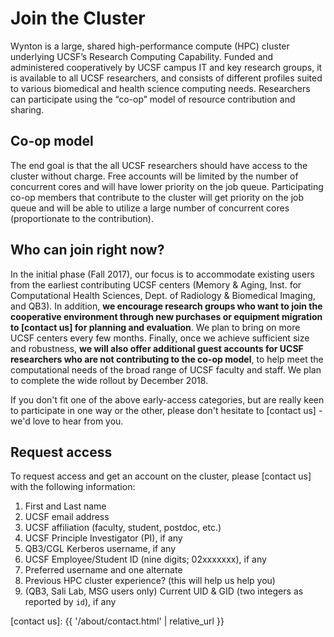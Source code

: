 # Join the Cluster

Wynton is a large, shared high-performance compute (HPC) cluster underlying UCSF’s Research Computing Capability. Funded and administered cooperatively by UCSF campus IT and key research groups, it is available to all UCSF researchers, and consists of different profiles suited to various biomedical and health science computing needs. Researchers can participate using the “co-op” model of resource contribution and sharing.


## Co-op model

The end goal is that the all UCSF researchers should have access to the cluster without charge.  Free accounts will be limited by the number of concurrent cores and will have lower priority on the job queue.  Participating co-op members that contribute to the cluster will get priority on the job queue and will be able to utilize a large number of concurrent cores (proportionate to the contribution).


## Who can join right now?

In the initial phase (Fall 2017), our focus is to accommodate existing users from the earliest contributing UCSF centers (Memory & Aging, Inst. for Computational Health Sciences, Dept. of Radiology & Biomedical Imaging, and QB3).  In addition, **we encourage research groups who want to join the cooperative environment through new purchases or equipment migration to [contact us] for planning and evaluation**.  We plan to bring on more UCSF centers every few months.  Finally, once we achieve sufficient size and robustness, **we will also offer additional guest accounts for UCSF researchers who are not contributing to the co-op model**, to help meet the computational needs of the broad range of UCSF faculty and staff.  We plan to complete the wide rollout by December 2018.

If you don't fit one of the above early-access categories, but are really keen to participate in one way or the other, please don't hesitate to [contact us] - we'd love to hear from you.


## Request access

To request access and get an account on the cluster, please [contact us] with the following information:

1. First and Last name
2. UCSF email address
3. UCSF affiliation (faculty, student, postdoc, etc.)
4. UCSF Principle Investigator (PI), if any
5. QB3/CGL Kerberos username, if any
6. UCSF Employee/Student ID (nine digits; 02xxxxxxx), if any
7. Preferred username and one alternate
8. Previous HPC cluster experience? (this will help us help you)
9. (QB3, Sali Lab, MSG users only) Current UID & GID (two integers as reported by `id`), if any

[contact us]: {{ '/about/contact.html' | relative_url }}
